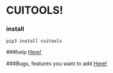 # CUITOOLS!
### install
```pip3 install cuitools```

###help
[Here!](https://github.com/kumitatepazuru/cuitools/wiki)

###Bugs, features you want to add
[Here!](https://github.com/kumitatepazuru/cuitools/issues)